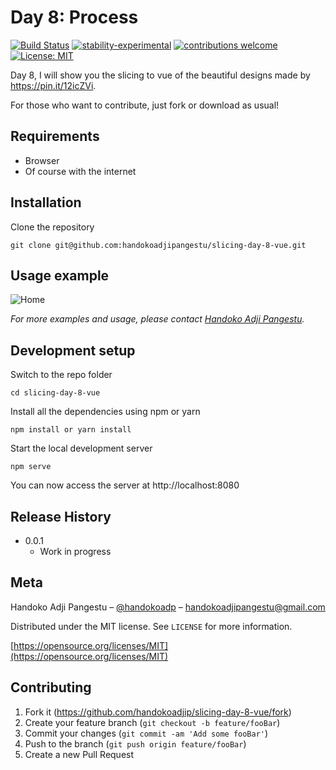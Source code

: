 # Day 8: Process

[![Build Status](https://travis-ci.org/dwyl/esta.svg?branch=master)](https://github.com/handokoadjip/slicing-day-8-vue)
[![stability-experimental](https://img.shields.io/badge/stability-experimental-orange.svg)](https://github.com/handokoadjip/slicing-day-8-vue)
[![contributions welcome](https://img.shields.io/badge/contributions-welcome-brightgreen.svg?style=flat)](https://github.com/handokoadjip/slicing-day-8-vue/fork)
[![License: MIT](https://img.shields.io/badge/License-MIT-yellow.svg)](https://opensource.org/licenses/MIT)

Day 8, I will show you the slicing to vue of the beautiful designs made by https://pin.it/12icZVi.

For those who want to contribute, just fork or download as usual!

## Requirements

- Browser
- Of course with the internet

## Installation

Clone the repository

    git clone git@github.com:handokoadjipangestu/slicing-day-8-vue.git

## Usage example

![Home](https://bebaskripsi.000webhostapp.com/slicing-day-8/home.png)

_For more examples and usage, please contact [Handoko Adji Pangestu](https://www.instagram.com/handokoadp/)._

## Development setup

Switch to the repo folder

    cd slicing-day-8-vue

Install all the dependencies using npm or yarn

    npm install or yarn install

Start the local development server

    npm serve

You can now access the server at http://localhost:8080

## Release History

- 0.0.1
  - Work in progress

## Meta

Handoko Adji Pangestu – [@handokoadp](https://www.instagram.com/handokoadp/) – handokoadjipangestu@gmail.com

Distributed under the MIT license. See `LICENSE` for more information.

[https://opensource.org/licenses/MIT](https://opensource.org/licenses/MIT)

## Contributing

1. Fork it (<https://github.com/handokoadjip/slicing-day-8-vue/fork>)
2. Create your feature branch (`git checkout -b feature/fooBar`)
3. Commit your changes (`git commit -am 'Add some fooBar'`)
4. Push to the branch (`git push origin feature/fooBar`)
5. Create a new Pull Request
